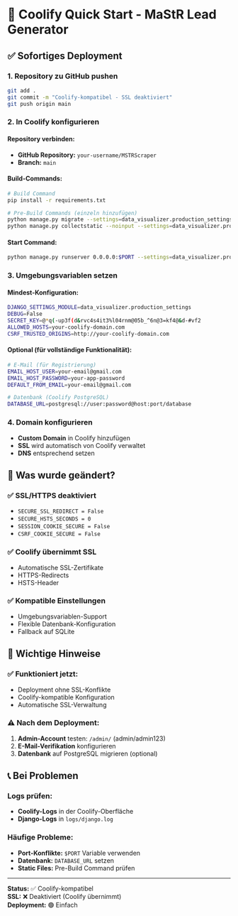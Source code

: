 # 🚀 Coolify Quick Start - MaStR Lead Generator

## ✅ Sofortiges Deployment

### 1. Repository zu GitHub pushen
```bash
git add .
git commit -m "Coolify-kompatibel - SSL deaktiviert"
git push origin main
```

### 2. In Coolify konfigurieren

#### Repository verbinden:
- **GitHub Repository:** `your-username/MSTRScraper`
- **Branch:** `main`

#### Build-Commands:
```bash
# Build Command
pip install -r requirements.txt

# Pre-Build Commands (einzeln hinzufügen)
python manage.py migrate --settings=data_visualizer.production_settings
python manage.py collectstatic --noinput --settings=data_visualizer.production_settings
```

#### Start Command:
```bash
python manage.py runserver 0.0.0.0:$PORT --settings=data_visualizer.production_settings
```

### 3. Umgebungsvariablen setzen

#### Mindest-Konfiguration:
```bash
DJANGO_SETTINGS_MODULE=data_visualizer.production_settings
DEBUG=False
SECRET_KEY=@*q(-up3f(d&rvc4s4it3%l04rnm@05b_^6n@3=kf4@&d-#vf2
ALLOWED_HOSTS=your-coolify-domain.com
CSRF_TRUSTED_ORIGINS=http://your-coolify-domain.com
```

#### Optional (für vollständige Funktionalität):
```bash
# E-Mail (für Registrierung)
EMAIL_HOST_USER=your-email@gmail.com
EMAIL_HOST_PASSWORD=your-app-password
DEFAULT_FROM_EMAIL=your-email@gmail.com

# Datenbank (Coolify PostgreSQL)
DATABASE_URL=postgresql://user:password@host:port/database
```

### 4. Domain konfigurieren
- **Custom Domain** in Coolify hinzufügen
- **SSL** wird automatisch von Coolify verwaltet
- **DNS** entsprechend setzen

## 🔧 Was wurde geändert?

### ✅ SSL/HTTPS deaktiviert
- `SECURE_SSL_REDIRECT = False`
- `SECURE_HSTS_SECONDS = 0`
- `SESSION_COOKIE_SECURE = False`
- `CSRF_COOKIE_SECURE = False`

### ✅ Coolify übernimmt SSL
- Automatische SSL-Zertifikate
- HTTPS-Redirects
- HSTS-Header

### ✅ Kompatible Einstellungen
- Umgebungsvariablen-Support
- Flexible Datenbank-Konfiguration
- Fallback auf SQLite

## 🚨 Wichtige Hinweise

### ✅ Funktioniert jetzt:
- Deployment ohne SSL-Konflikte
- Coolify-kompatible Konfiguration
- Automatische SSL-Verwaltung

### ⚠️ Nach dem Deployment:
1. **Admin-Account** testen: `/admin/` (admin/admin123)
2. **E-Mail-Verifikation** konfigurieren
3. **Datenbank** auf PostgreSQL migrieren (optional)

## 📞 Bei Problemen

### Logs prüfen:
- **Coolify-Logs** in der Coolify-Oberfläche
- **Django-Logs** in `logs/django.log`

### Häufige Probleme:
- **Port-Konflikte:** `$PORT` Variable verwenden
- **Datenbank:** `DATABASE_URL` setzen
- **Static Files:** Pre-Build Command prüfen

---

**Status:** ✅ Coolify-kompatibel  
**SSL:** ❌ Deaktiviert (Coolify übernimmt)  
**Deployment:** 🟢 Einfach 